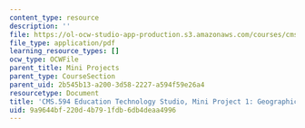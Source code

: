 ```yaml
---
content_type: resource
description: ''
file: https://ol-ocw-studio-app-production.s3.amazonaws.com/courses/cms-594-education-technology-studio-spring-2019/9a9644bf220d4b791fdb6db4deaa4996_MITCMS_594S19_mini1_geo.pdf
file_type: application/pdf
learning_resource_types: []
ocw_type: OCWFile
parent_title: Mini Projects
parent_type: CourseSection
parent_uid: 2b545b13-a200-3d58-2227-a594f59e26a4
resourcetype: Document
title: 'CMS.594 Education Technology Studio, Mini Project 1: Geographical Location'
uid: 9a9644bf-220d-4b79-1fdb-6db4deaa4996
---
```

